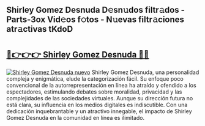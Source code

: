 ## Shirley Gomez Desnuda D𝚎sn𝚞dos filtr𝚊dos - Parts-3ox Vid𝚎os f𝚘tos - N𝚞evas filtr𝚊ciones atr𝚊ctivas tKdoD

# <h2><a href="http://mb9q2o.tromn.icu/?c=Shirley+Gomez+Desnuda">🔗👉👉👉 Shirley Gomez Desnuda 🔗🔗</a></h2>

[![Shirley Gomez Desnuda nuevo](https://i.imgur.com/pEAQMta.gif)](http://mb9q2o.tromn.icu/?c=Shirley+Gomez+Desnuda)
Shirley Gomez Desnuda, una personalidad compleja y enigmática, elude la categorización fácil. Su enfoque poco convencional de la autorrepresentación en línea ha atraído y ofendido a los espectadores, estimulando debates sobre moralidad, privacidad y las complejidades de las sociedades virtuales. Aunque su dirección futura no está clara, su influencia en los medios digitales es indiscutible. Con una dedicación inquebrantable y un atractivo innegable, el impacto de Shirley Gomez Desnuda en la comunidad en línea es ilimitado.
